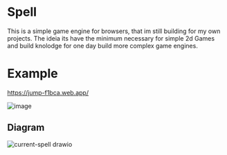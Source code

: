 # Spell

This is a simple game engine for browsers, that im still building for my own projects.
The ideia its have the minimum necessary for simple 2d Games and build knolodge for one day build more complex game engines.

# Example

https://jump-f1bca.web.app/

![image](https://user-images.githubusercontent.com/3594012/160288393-faac7273-65af-4dbc-9ae0-0d6cca47703d.png)

## Diagram

![current-spell drawio](https://user-images.githubusercontent.com/3594012/235374240-31e85f8b-f758-4f02-ba01-df68480c3bea.png)
